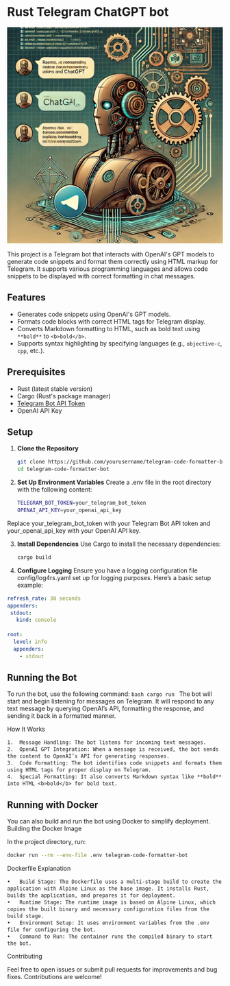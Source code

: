 # Rust Telegram ChatGPT bot

![Rust Telegram ChatGPT Bot](generated.png)


This project is a Telegram bot that interacts with OpenAI's GPT models to generate code snippets and format them correctly using HTML markup for Telegram. It supports various programming languages and allows code snippets to be displayed with correct formatting in chat messages.

## Features

- Generates code snippets using OpenAI's GPT models.
- Formats code blocks with correct HTML tags for Telegram display.
- Converts Markdown formatting to HTML, such as bold text using `**bold**` to `<b>bold</b>`.
- Supports syntax highlighting by specifying languages (e.g., `objective-c`, `cpp`, etc.).

## Prerequisites

- Rust (latest stable version)
- Cargo (Rust's package manager)
- [Telegram Bot API Token](https://core.telegram.org/bots#6-botfather)
- OpenAI API Key

## Setup

1. **Clone the Repository**

   ```bash
   git clone https://github.com/yourusername/telegram-code-formatter-bot.git
   cd telegram-code-formatter-bot

2. **Set Up Environment Variables**
Create a .env file in the root directory with the following content:
   ```bash
   TELEGRAM_BOT_TOKEN=your_telegram_bot_token
   OPENAI_API_KEY=your_openai_api_key
   ```
Replace your_telegram_bot_token with your Telegram Bot API token and your_openai_api_key with your OpenAI API key.

3. **Install Dependencies**
Use Cargo to install the necessary dependencies:
   ```bash
   cargo build
   ```
4.	**Configure Logging**
Ensure you have a logging configuration file config/log4rs.yaml set up for logging purposes. Here’s a basic setup example:
   ```yaml
   refresh_rate: 30 seconds
   appenders:
    stdout:
      kind: console
  
   root:
     level: info
     appenders:
       - stdout
   ```

## Running the Bot

To run the bot, use the following command:
    ```bash
    cargo run
    ```
The bot will start and begin listening for messages on Telegram. It will respond to any text message by querying OpenAI’s API, formatting the response, and sending it back in a formatted manner.

How It Works

	1.	Message Handling: The bot listens for incoming text messages.
	2.	OpenAI GPT Integration: When a message is received, the bot sends the content to OpenAI’s API for generating responses.
	3.	Code Formatting: The bot identifies code snippets and formats them using HTML tags for proper display on Telegram.
	4.	Special Formatting: It also converts Markdown syntax like **bold** into HTML <b>bold</b> for bold text.

## Running with Docker

You can also build and run the bot using Docker to simplify deployment.
Building the Docker Image

In the project directory, run:
   ```bash
   docker run --rm --env-file .env telegram-code-formatter-bot
   ```
Dockerfile Explanation

	•	Build Stage: The Dockerfile uses a multi-stage build to create the application with Alpine Linux as the base image. It installs Rust, builds the application, and prepares it for deployment.
	•	Runtime Stage: The runtime image is based on Alpine Linux, which copies the built binary and necessary configuration files from the build stage.
	•	Environment Setup: It uses environment variables from the .env file for configuring the bot.
	•	Command to Run: The container runs the compiled binary to start the bot.

Contributing

Feel free to open issues or submit pull requests for improvements and bug fixes. Contributions are welcome!
